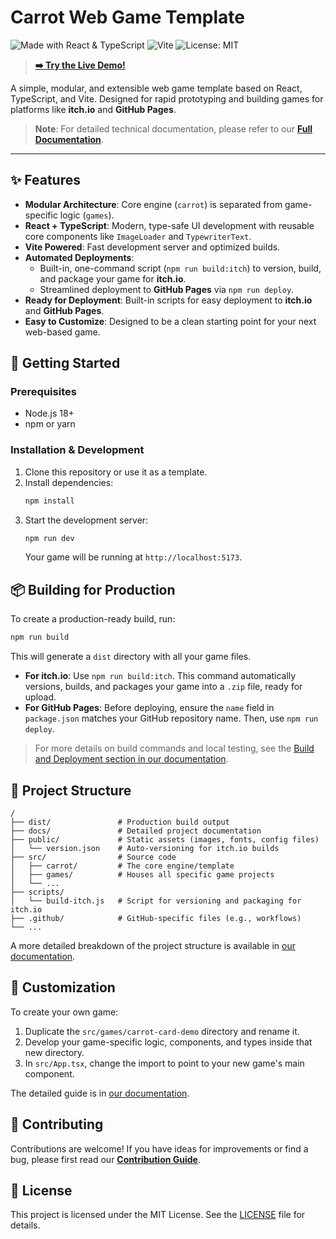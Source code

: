# Carrot Web Game Template

![Made with React & TypeScript](https://img.shields.io/badge/Made%20with-React%20%26%20TypeScript-blue.svg?style=for-the-badge&logo=typescript)
![Vite](https://img.shields.io/badge/Vite-B73BFE?style=for-the-badge&logo=vite&logoColor=white)
![License: MIT](https://img.shields.io/badge/License-MIT-yellow.svg?style=for-the-badge)

> **[➡️ Try the Live Demo!](https://tobenot.top/Basic-Web-Game/)**

A simple, modular, and extensible web game template based on React, TypeScript, and Vite. Designed for rapid prototyping and building games for platforms like **itch.io** and **GitHub Pages**.

> **Note**: For detailed technical documentation, please refer to our **[Full Documentation](./docs/README.md)**.

---

## ✨ Features

-   **Modular Architecture**: Core engine (`carrot`) is separated from game-specific logic (`games`).
-   **React + TypeScript**: Modern, type-safe UI development with reusable core components like `ImageLoader` and `TypewriterText`.
-   **Vite Powered**: Fast development server and optimized builds.
-   **Automated Deployments**:
    -   Built-in, one-command script (`npm run build:itch`) to version, build, and package your game for **itch.io**.
    -   Streamlined deployment to **GitHub Pages** via `npm run deploy`.
-   **Ready for Deployment**: Built-in scripts for easy deployment to **itch.io** and **GitHub Pages**.
-   **Easy to Customize**: Designed to be a clean starting point for your next web-based game.

## 🚀 Getting Started

### Prerequisites

-   Node.js 18+
-   npm or yarn

### Installation & Development

1.  Clone this repository or use it as a template.
2.  Install dependencies:
    ```bash
    npm install
    ```
3.  Start the development server:
    ```bash
    npm run dev
    ```
    Your game will be running at `http://localhost:5173`.

## 📦 Building for Production

To create a production-ready build, run:
```bash
npm run build
```
This will generate a `dist` directory with all your game files.

-   **For itch.io**: Use `npm run build:itch`. This command automatically versions, builds, and packages your game into a `.zip` file, ready for upload.
-   **For GitHub Pages**: Before deploying, ensure the `name` field in `package.json` matches your GitHub repository name. Then, use `npm run deploy`.

> For more details on build commands and local testing, see the [Build and Deployment section in our documentation](./docs/05-build-and-deploy.md).

## 📂 Project Structure

```
/
├── dist/               # Production build output
├── docs/               # Detailed project documentation
├── public/             # Static assets (images, fonts, config files)
│   └── version.json    # Auto-versioning for itch.io builds
├── src/                # Source code
│   ├── carrot/         # The core engine/template
│   ├── games/          # Houses all specific game projects
│   └── ...
├── scripts/
│   └── build-itch.js   # Script for versioning and packaging for itch.io
├── .github/            # GitHub-specific files (e.g., workflows)
└── ...
```

A more detailed breakdown of the project structure is available in [our documentation](./docs/02-project-structure.md).

## 🎨 Customization

To create your own game:

1.  Duplicate the `src/games/carrot-card-demo` directory and rename it.
2.  Develop your game-specific logic, components, and types inside that new directory.
3.  In `src/App.tsx`, change the import to point to your new game's main component.

The detailed guide is in [our documentation](./docs/04-creation-and-extension.md).

## 🤝 Contributing

Contributions are welcome! If you have ideas for improvements or find a bug, please first read our **[Contribution Guide](./docs/06-contributing.md)**.

## 📄 License

This project is licensed under the MIT License. See the [LICENSE](LICENSE) file for details.
